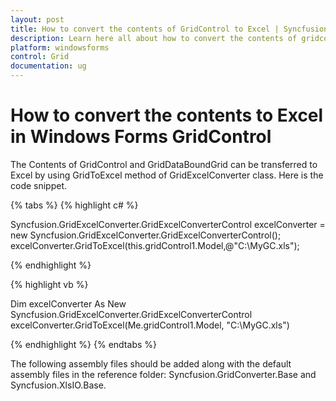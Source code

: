 ```yaml
---
layout: post
title: How to convert the contents of GridControl to Excel | Syncfusion
description: Learn here all about how to convert the contents of gridcontrol to excel in Syncfusion Windows Forms gridcontrol control and more.
platform: windowsforms
control: Grid
documentation: ug
---
```


# How to convert the contents to Excel in Windows Forms GridControl

The Contents of GridControl and GridDataBoundGrid can be transferred to Excel by using GridToExcel method of GridExcelConverter class. Here is the code snippet.

{% tabs %}
{% highlight c# %}

Syncfusion.GridExcelConverter.GridExcelConverterControl excelConverter = new Syncfusion.GridExcelConverter.GridExcelConverterControl();
excelConverter.GridToExcel(this.gridControl1.Model,@"C:\MyGC.xls");

{% endhighlight %}

{% highlight vb %}

Dim excelConverter As New Syncfusion.GridExcelConverter.GridExcelConverterControl
excelConverter.GridToExcel(Me.gridControl1.Model, "C:\MyGC.xls")

{% endhighlight %}
{% endtabs %}

The following assembly files should be added along with the default assembly files in the reference folder: Syncfusion.GridConverter.Base and Syncfusion.XlsIO.Base.

